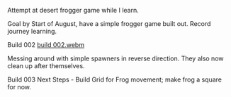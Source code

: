 Attempt at desert frogger game while I learn.

Goal by Start of August, have a simple frogger game built out. Record journey learning. 

Build 002
[build 002.webm](https://github.com/coopaaaaah/Desert-Frogger/assets/6304235/f4fdaf7c-a7bf-4bac-a6fb-a7c91f8a63e4)

Messing around with simple spawners in reverse direction. They also now clean up after themselves.

Build 003
Next Steps - Build Grid for Frog movement; make frog a square for now. 
